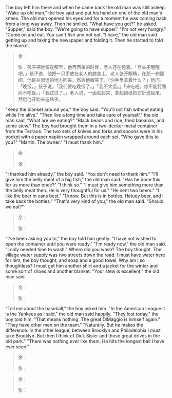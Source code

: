 The boy left him there and when he came back the old man was still asleep. "Wake up old man," the boy said and put his hand on one of the old man's knees. The old man opened his eyes and for a moment he was coming back from a long way away. Then he smiled. "What have you got?" he asked. "Supper," said the boy. "We're going to have supper." "I'm not very hungry." "Come on and eat. You can't fish and not eat. "I have," the old man said getting up and taking the newspaper and folding it. Then he started to fold the blanket.
> 余：
> 
> 张：孩子把他留在那里，他再回来的时候，老人还在睡着。「老头子醒醒吧，」孩子说，他把一只手放在老人的膝盖上。老人张开眼睛，在那一剎那间，他是从很远的地方回来。然后他微笑了。「你手里拿着什么？」他问。「晚饭，」孩子说。「我们要吃晚饭了。」「我不大饿。」「来吃吧。你不能打鱼而不吃饭。」「我试过了。」老人说，一面站起来，拿起报纸把它折迭起来，然后他开始来迭毯子。

"Keep the blanket around you," the boy said. "You'll not fish without eating while I'm alive." "Then live a long time and take care of yourself," the old man said, "What are we eating?" "Black beans and rice, fried bananas, and some stew." The boy had brought them in a two-decker metal container from the Terrace. The two sets of knives and forks and spoons were in his pocket with a paper napkin wrapped around each set. "Who gave this to you?" "Martin. The owner." "I must thank him."
> 余：
> 
> 张：


"I thanked him already," the boy said. "You don't need to thank him." "I'll give him the belly meat of a big fish," the old man said. "Has he done this for us more than once?" "I think so." "I must give him something more than the belly meat then. He is very thoughtful for us." "He sent two beers." "I like the beer in cans best." "I know. But this is in bottles, Hatuey beer, and I take back the bottles." "That's very kind of you," the old man said. "Should we eat?"
> 余：
> 
> 张：


"I've been asking you to," the boy told him gently. "I have not wished to open the container until you were ready." "I'm ready now," the old man said. "I only needed time to wash." Where did you wash? The boy thought. The village water supply was two streets down the road. I must have water here for him, the boy thought, and soap and a good towel. Why am I so thoughtless? I must get him another shirt and a jacket for the winter and some sort of shoes and another blanket. "Your stew is excellent," the old man said.
> 余：
> 
> 张：

"Tell me about the baseball," the boy asked him. "In the American League it is the Yankees as I said," the old man said happily. "They lost today," the boy told him. "That means nothing. The great DiMaggio is himself again." "They have other men on the team." "Naturally. But he makes the difference. In the other league, between Brooklyn and Philadelphia I must take Brooklyn. But then I think of Dick Sisler and those great drives in the old park." "There was nothing ever like them. He hits the longest ball I have ever seen."
> 余：
> 
> 张：


> 余：
> 
> 张：
